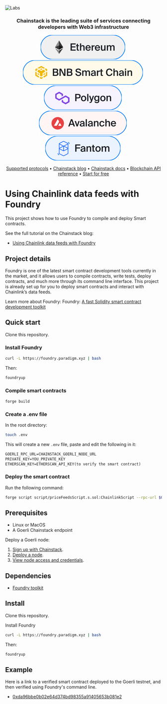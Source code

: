 <img width="1200" alt="Labs" src="https://user-images.githubusercontent.com/99700157/213291931-5a822628-5b8a-4768-980d-65f324985d32.png">

<p>
 <h3 align="center">Chainstack is the leading suite of services connecting developers with Web3 infrastructure</h3>
</p>

<p align="center">
  <a target="_blank" href="https://chainstack.com/build-better-with-ethereum/"><img src="https://github.com/soos3d/blockchain-badges/blob/main/protocols_badges/Ethereum.svg" /></a>&nbsp;  
  <a target="_blank" href="https://chainstack.com/build-better-with-bnb-smart-chain/"><img src="https://github.com/soos3d/blockchain-badges/blob/main/protocols_badges/BNB.svg" /></a>&nbsp;
  <a target="_blank" href="https://chainstack.com/build-better-with-polygon/"><img src="https://github.com/soos3d/blockchain-badges/blob/main/protocols_badges/Polygon.svg" /></a>&nbsp;
  <a target="_blank" href="https://chainstack.com/build-better-with-avalanche/"><img src="https://github.com/soos3d/blockchain-badges/blob/main/protocols_badges/Avalanche.svg" /></a>&nbsp;
  <a target="_blank" href="https://chainstack.com/build-better-with-fantom/"><img src="https://github.com/soos3d/blockchain-badges/blob/main/protocols_badges/Fantom.svg" /></a>&nbsp;
</p>

<p align="center">
  <a target="_blank" href="https://chainstack.com/protocols/">Supported protocols</a> •
  <a target="_blank" href="https://chainstack.com/blog/">Chainstack blog</a> •
  <a target="_blank" href="https://docs.chainstack.com/">Chainstack docs</a> •
  <a target="_blank" href="https://docs.chainstack.com/api/">Blockchain API reference</a> •
  <a target="_blank" href="https://console.chainstack.com/user/account/create">Start for free</a>
</p>

# Using Chainlink data feeds with Foundry

This project shows how to use Foundry to compile and deploy Smart contracts. 

See the full tutorial on the Chainstack blog:
* [Using Chainlink data feeds with Foundry](https://chainstack.com/using-chainlink-data-feeds-with-foundry/)

## Project details

Foundry is one of the latest smart contract development tools currently in the market, and it allows users to compile contracts, write tests, deploy contracts, and much more through its command line interface. This project is already set up for you to deploy smart contracts and interact with Chainlink’s data feeds.

Learn more about Foundry: Foundry: [A fast Solidity smart contract development toolkit](https://chainstack.com/foundry-a-fast-solidity-contract-development-toolkit/)

## Quick start

Clone this repository.

### Install Foundry

```sh
curl -L https://foundry.paradigm.xyz | bash
```

Then:

```sh
foundryup
```

### Compile smart contracts

```sh
forge build
```

### Create a .env file

In the root directory:

```sh
touch .env
```

This will create a new `.env` file, paste and edit the following in it:

```env
GOERLI_RPC_URL=CHAINSTACK_GOERLI_NODE_URL
PRIVATE_KEY=YOU_PRIVATE_KEY
ETHERSCAN_KEY=ETHERSCAN_API_KEY(to verify the smart contract)
```

### Deploy the smart contract

Run the following command:

```sh
forge script script/priceFeedsScript.s.sol:ChainlinkScript --rpc-url $GOERLI_RPC_URL  --private-key $PRIVATE_KEY --broadcast --verify --etherscan-api-key $ETHERSCAN_KEY -vvvv
```

## Prerequisites

* Linux or MacOS
* A Goerli Chainstack endpoint

Deploy a Goerli node:
1. [Sign up with Chainstack](https://console.chainstack.com/user/account/create).  
1. [Deploy a node](https://docs.chainstack.com/platform/join-a-public-network).  
1. [View node access and credentials](https://docs.chainstack.com/platform/view-node-access-and-credentials). 

## Dependencies

* [Foundry toolkit](https://github.com/foundry-rs/foundry)

## Install

Clone this repository.

Install Foundry

```sh
curl -L https://foundry.paradigm.xyz | bash
```

Then:

```sh
foundryup
```

## Example

Here is a link to a verified smart contract deployed to the Goerli testnet, and then verified using Foundry's command line.
* [0xda96bbe0b02e64d374bd98355a91405653b081e2](https://goerli.etherscan.io/address/0xda96bbe0b02e64d374bd98355a91405653b081e2)
